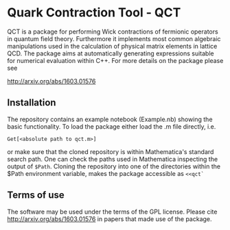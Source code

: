 # Quark Contraction Tool - QCT
QCT is a package for performing Wick contractions of fermionic operators in
quantum field theory. Furthermore it implements most common algebraic
manipulations used in the calculation of physical matrix elements in lattice
QCD. The package aims at automatically generating expressions suitable for
numerical evaluation within C++. For more details on the package please see 

http://arxiv.org/abs/1603.01576

## Installation 
The repository contains an example notebook (Example.nb) showing the basic
functionality. To load the package either load the .m file directly, i.e. 

`Get[<absolute path to qct.m>]`

or make sure that the cloned repository is within Mathematica's standard search
path. One can check the paths used in Mathematica inspecting the output of
`$Path`.
Cloning the repository into one of the directories within the $Path environment
variable, makes the package accessible as
``<<qct` ``

## Terms of use
The software may be used under the terms of the  GPL license. Please cite 
http://arxiv.org/abs/1603.01576 
in papers that made use of the package. 

